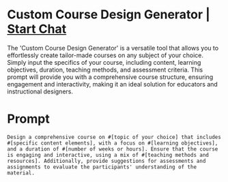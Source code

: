 

# Custom Course Design Generator | [Start Chat](https://gptcall.net/chat.html?data=%7B%22contact%22%3A%7B%22id%22%3A%22c967cfae-fde3-46f5-a015-37b7d5181e56%22%2C%22flow%22%3Atrue%7D%7D)
<p>The 'Custom Course Design Generator' is a versatile tool that allows you to effortlessly create tailor-made courses on any subject of your choice. Simply input the specifics of your course, including content, learning objectives, duration, teaching methods, and assessment criteria. This prompt will provide you with a comprehensive course structure, ensuring engagement and interactivity, making it an ideal solution for educators and instructional designers.</p>

# Prompt

```
Design a comprehensive course on #[topic of your choice] that includes #[specific content elements], with a focus on #[learning objectives], and a duration of #[number of weeks or hours]. Ensure that the course is engaging and interactive, using a mix of #[teaching methods and resources]. Additionally, provide suggestions for assessments and assignments to evaluate the participants' understanding of the material.
```





